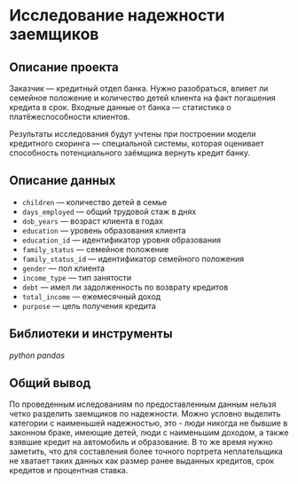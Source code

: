 # Исследование надежности заемщиков

## Описание проекта

Заказчик — кредитный отдел банка. Нужно разобраться, влияет ли семейное положение и количество детей клиента на факт погашения кредита в срок. Входные данные от банка — статистика о платёжеспособности клиентов.

Результаты исследования будут учтены при построении модели кредитного скоринга — специальной системы, которая оценивает способность потенциального заёмщика вернуть кредит банку.

## Описание данных
- `children` — количество детей в семье
- `days_employed` — общий трудовой стаж в днях
- `dob_years` — возраст клиента в годах
- `education` — уровень образования клиента
- `education_id` — идентификатор уровня образования
- `family_status` — семейное положение
- `family_status_id` — идентификатор семейного положения
- `gender` — пол клиента
- `income_type` — тип занятости
- `debt` — имел ли задолженность по возврату кредитов
- `total_income` — ежемесячный доход
- `purpose` — цель получения кредита

## Библиотеки и инструменты

*python*
*pandas*

## Общий вывод

По проведенным иследованиям по предоставленным данным нельзя четко разделить заемщиков по надежности. Можно условно выделить категории с наименьшей надежностью, это - люди никогда не бывшие в законном браке, имеющие детей, люди с наименьшим доходом, а также взявшие кредит на автомобиль и образование. В то же время нужно заметить, что для составления более точного портрета неплательщика не хватает таких данных как размер ранее выданных кредитов, срок кредитов и процентная ставка.
